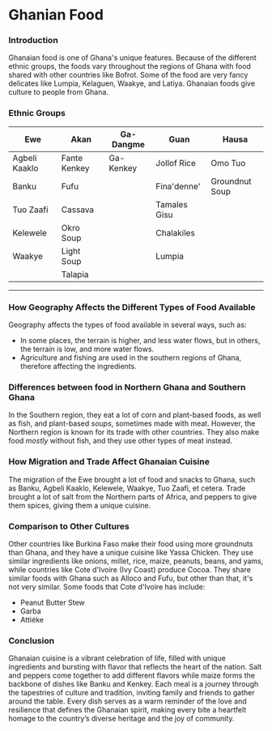 # Ghanian Food

### Introduction

Ghanaian food is one of Ghana's unique features. Because of the different ethnic groups, the foods vary throughout the regions of Ghana with food shared with other countries like Bofrot. Some of the food are very fancy delicates like Lumpia, Kelaguen, Waakye, and Latiya. Ghanaian foods give culture to people from Ghana.

### Ethnic Groups
| Ewe           | Akan         | Ga-Dangme | Guan         | Hausa          |
|---------------|--------------|-----------|--------------|----------------|
| Agbeli Kaaklo | Fante Kenkey | Ga-Kenkey | Jollof Rice  | Omo Tuo        |
| Banku         | Fufu         |           | Fina'denne'  | Groundnut Soup |
| Tuo Zaafi     | Cassava      |           | Tamales Gisu |
| Kelewele      | Okro Soup    |           | Chalakiles   |
| Waakye        | Light Soup   |           | Lumpia       |
|               | Talapia      |

---

### How Geography Affects the Different Types of Food Available

Geography affects the types of food available in several ways, such as:

* In some places, the terrain is higher, and less water flows, but in others, the terrain is low, and more water flows.
* Agriculture and fishing are used in the southern regions of Ghana, therefore affecting the ingredients.

### Differences between food in Northern Ghana and Southern Ghana
In the Southern region, they eat a lot of corn and plant-based foods, as well as fish, and plant-based _soups_, sometimes made with meat. However, the Northern region is known for its trade with other countries. They also make food _mostly_ without fish, and they use other types of meat instead.

### How Migration and Trade Affect Ghanaian Cuisine
The migration of the Ewe brought a lot of food and snacks to Ghana, such as Banku, Agbeli Kaaklo, Kelewele, Waakye, Tuo Zaafi, et cetera. Trade brought a lot of salt from the Northern parts of Africa, and peppers to give them spices, giving them a unique cuisine.

### Comparison to Other Cultures
Other countries like Burkina Faso make their food using more groundnuts than Ghana, and they have a unique cuisine like Yassa Chicken. They use similar ingredients like onions, millet, rice, maize, peanuts, beans, and yams, while countries like Cote d'Ivoire (Ivy Coast) produce Cocoa. They share similar foods with Ghana such as Alloco and Fufu, but other than that, it's not very similar. Some foods that Cote d'Ivoire has include:
* Peanut Butter Stew
* Garba
* Attiéke

### Conclusion

Ghanaian cuisine is a vibrant celebration of life, filled with unique ingredients and bursting with flavor that reflects the heart of the nation. Salt and peppers come together to add different flavors while maize forms the backbone of dishes like Banku and Kenkey. Each meal is a journey through the tapestries of culture and tradition, inviting family and friends to gather around the table. Every dish serves as a warm reminder of the love and resilience that defines the Ghanaian spirit, making every bite a heartfelt homage to the country’s diverse heritage and the joy of community.
